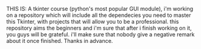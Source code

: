 THIS IS:
A tkinter course (python's most popular GUI module), i'm working on a repository which will include all the dependecies you need to master this Tkinter, with projects that will allow you to be a professional.
this repository aims the beginners and i'm sure that after i finish working on it, you guys will be grateful. i'll make sure that nobody give a negative remark about it once finished. Thanks in advance.
